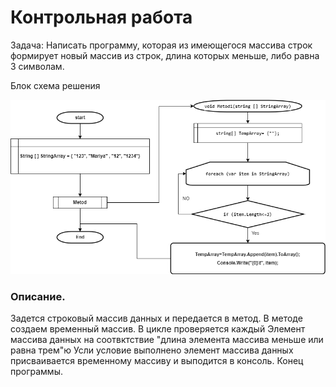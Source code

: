# Контрольная работа
Задача: Написать программу, которая из имеющегося массива строк формирует новый массив из строк, длина которых меньше, либо равна 3 символам.

Блок схема решения

!["блок схема решения задачи"](./DZ-end1.png)

### Описание.

Задется строковый массив данных и передается в метод.
В методе создаем временный массив.
В цикле проверяется каждый Элемент массива данных на соотвктствие
"длина элемента массива меньше или равна трем"ю
Усли условие выполнено элемент массива данных присваивается временному массиву
и выподится в консоль.
Конец программы.

